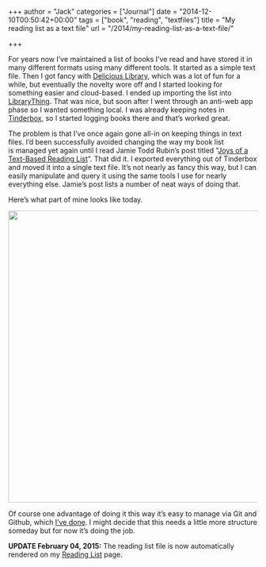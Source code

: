 +++
author = "Jack"
categories = ["Journal"]
date = "2014-12-10T00:50:42+00:00"
tags = ["book", "reading", "textfiles"]
title = "My reading list as a text file"
url = "/2014/my-reading-list-as-a-text-file/"

+++

For years now I’ve maintained a list of books I've read and have stored it in many different formats using many different tools. It started as a simple text file. Then I got fancy with [Delicious Library][1], which was a lot of fun for a while, but eventually the novelty wore off and I started looking for something easier and cloud-based. I ended up importing the list into [LibraryThing][2]. That was nice, but soon after I went through an anti-web app phase so I wanted something local. I was already keeping notes in [Tinderbox][3], so I started logging books there and that’s worked great.

The problem is that I’ve once again gone all-in on keeping things in text files. I’d been successfully avoided changing the way my book list is managed yet again until I read Jamie Todd Rubin’s post titled "[Joys of a Text-Based Reading List][4]”. That did it. I exported everything out of Tinderbox and moved it into a single text file. It’s not nearly as fancy this way, but I can easily manipulate and query it using the same tools I use for nearly everything else. Jamie’s post lists a number of neat ways of doing that.

Here’s what part of mine looks like today.

<img style="max-height: none; max-width: 100%;" src="/img/2014/12/2__vim.png" alt="" width="600" height="588" />

Of course one advantage of doing it this way it’s easy to manage via Git and Github, which [I’ve done][5]. I might decide that this needs a little more structure someday but for now it’s doing the job.

**UPDATE February 04, 2015:** The reading list file is now automatically rendered on my [Reading List][6] page.

 [1]: http://delicious-monster.com
 [2]: https://www.librarything.com
 [3]: http://www.eastgate.com/Tinderbox/
 [4]: http://www.jamierubin.net/2014/12/07/joys-of-a-text-based-reading-list/
 [5]: https://github.com/jackbaty/Books
 [6]: https://www.baty.net/reading-list/ "Reading List"